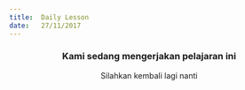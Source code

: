 ```yaml
---
title:  Daily Lesson
date:   27/11/2017
---
```


### <center>Kami sedang mengerjakan pelajaran ini</center>
<center>Silahkan kembali lagi nanti</center>
